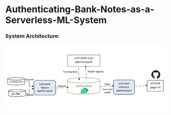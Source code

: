 # Authenticating-Bank-Notes-as-a-Serverless-ML-System

### System Architecture:

![architecture](https://github.com/Bwhiz/Authenticating-Bank-Notes-as-a-Serverless-ML-System/blob/main/assets/bank-note-auth-architecture.png?raw=true)
